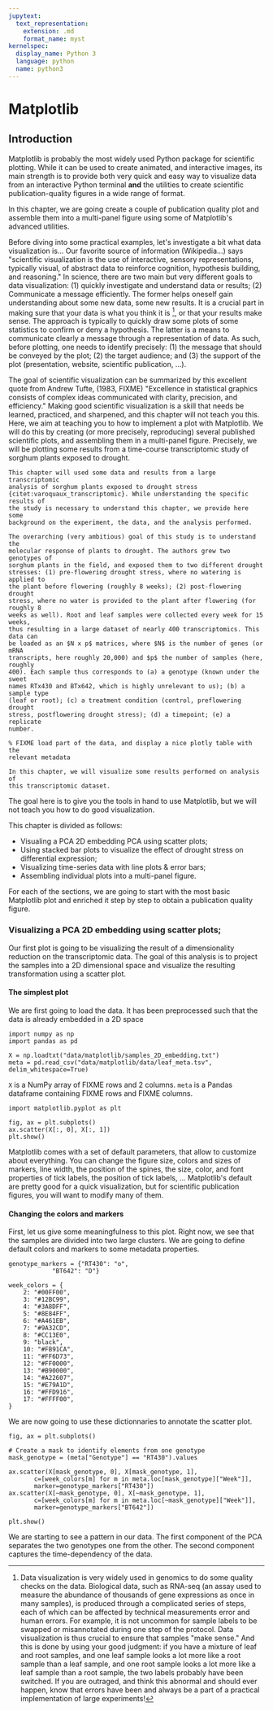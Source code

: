 ```yaml
---
jupytext:
  text_representation:
    extension: .md
    format_name: myst
kernelspec:
  display_name: Python 3
  language: python
  name: python3
---
```



# Matplotlib

## Introduction

Matplotlib is probably the most widely used Python package for scientific
plotting. While it can be used to create animated, and interactive images, its
main strength is to provide both very quick and easy way to visualize data
from an interactive Python terminal **and** the utilities to create scientific
publication-quality figures in a wide range of format.

In this chapter, we are going create a couple of publication quality plot and
assemble them into a multi-panel figure using some of Matplotlib's advanced
utilities. 

Before diving into some practical examples, let's investigate a bit what data
visualization is... Our favorite source of information (Wikipedia…) says
"scientific visualization is the use of interactive, sensory representations,
typically visual, of abstract data to reinforce cognition, hypothesis
building, and reasoning." In science, there are two main but very different
goals to data visualization: (1) quickly investigate and understand data or
results; (2) Communicate a message efficiently. The former helps oneself gain
understanding about some new data, some new results. It is a crucial part in
making sure that your data is what you think it is [^QA_and_transcriptomic],
or that your results make sense. The approach is typically to quickly draw
some plots of some statistics to confirm or deny a hypothesis. The latter is a
means to communicate clearly a message through a representation of data. As
such, before plotting, one needs to identify precisely: (1) the message that
should be conveyed by the plot; (2) the target audience; and (3) the support
of the plot (presentation, website, scientific publication, …). 

[^QA_and_transcriptomic]: Data visualization is very widely used in genomics
  to do some quality checks on the data. Biological data, such as RNA-seq (an
  assay used to measure the abundance of thousands of gene expressions as once
  in many samples), is produced through a complicated series of steps, each of
  which can be affected by technical measurements error and human errors. For
  example, it is not uncommon for sample labels to be swapped or misannotated
  during one step of the protocol. Data visualization is thus crucial to
  ensure that samples "make sense." And this is done by using your good
  judgment: if you have a mixture of leaf and root samples, and one leaf
  sample looks a lot more like a root sample than a leaf sample, and one root
  sample looks a lot more like a leaf sample than a root sample, the two
  labels probably have been switched. If you are outraged, and think this
  abnormal and should ever happen, know that errors have been and always be a
  part of a practical implementation of large experiments!

The goal of scientific visualization can be summarized by this excellent quote
from Andrew Tufte, (1983, FIXME) "Excellence in statistical graphics consists
of complex ideas communicated with clarity, precision, and efficiency." Making
good scientific visualization is a skill that needs be learned, practiced, and
sharpened, and this chapter will not teach you this. Here, we aim at teaching
you to how to implement a plot with Matplotlib. We will do this by creating
(or more precisely, reproducing) several published scientific plots, and
assembling them in a multi-panel figure. Precisely, we will be plotting some
results from a time-course transcriptomic study of sorghum plants exposed to
drought.  

```{note} The Data: Time-course transcriptomic of droughted sorghum 
This chapter will used some data and results from a large transcriptomic
analysis of sorghum plants exposed to drought stress
{citet:varoquaux_transcriptomic}. While understanding the specific results of
the study is necessary to understand this chapter, we provide here some
background on the experiment, the data, and the analysis performed.

The overarching (very ambitious) goal of this study is to understand the
molecular response of plants to drought. The authors grew two genotypes of
sorghum plants in the field, and exposed them to two different drought
stresses: (1) pre-flowering drought stress, where no watering is applied to
the plant before flowering (roughly 8 weeks); (2) post-flowering drought
stress, where no water is provided to the plant after flowering (for roughly 8
weeks as well). Root and leaf samples were collected every week for 15 weeks,
thus resulting in a large dataset of nearly 400 transcriptomics. This data can
be loaded as an $N x p$ matrices, where $N$ is the number of genes (or mRNA
transcripts, here roughly 20,000) and $p$ the number of samples (here, roughly
400). Each sample thus corresponds to (a) a genotype (known under the sweet
names RTx430 and BTx642, which is highly unrelevant to us); (b) a sample type
(leaf or root); (c) a treatment condition (control, preflowering drought
stress, postflowering drought stress); (d) a timepoint; (e) a replicate
number.

% FIXME load part of the data, and display a nice plotly table with the
relevant metadata

In this chapter, we will visualize some results performed on analysis of
this transcriptomic dataset.
```

The goal here is to give you the tools in hand to use Matplotlib,
but we will not teach you how to do good visualization.

This chapter is divided as follows:

- Visualing a PCA 2D embedding PCA using scatter plots;
- Using stacked bar plots to visualize the effect of drought stress on
  differential expression;
- Visualizing time-series data with line plots \& error bars;
- Assembling individual plots into a multi-panel figure.

For each of the sections, we are going to start with the most basic Matplotlib
plot and enriched it step by step to obtain a publication quality figure.

### Visualizing a PCA 2D embedding using scatter plots;

Our first plot is going to be visualizing the result of a dimensionality
reduction on the transcriptomic data. The goal of this analysis is to project
the samples into a 2D dimensional space and visualize the resulting
transformation using a scatter plot.

#### The simplest plot

We are first going to load the data. It has been preprocessed such that the
data is already embedded in a 2D space

```{code-cell} python
import numpy as np
import pandas as pd

X = np.loadtxt("data/matplotlib/samples_2D_embedding.txt")
meta = pd.read_csv("data/matplotlib/data/leaf_meta.tsv", delim_whitespace=True)
```

`X` is a NumPy array of FIXME rows and 2 columns. `meta` is a Pandas dataframe
containing FIXME rows and FIXME columns.

```{code-cell} python
import matplotlib.pyplot as plt

fig, ax = plt.subplots()
ax.scatter(X[:, 0], X[:, 1])
plt.show()
```

Matplotlib comes with a set of default parameters, that allow to customize
about everything. You can change the figure size, colors and sizes of markers,
line width, the position of the spines, the size, color, and font properties
of tick labels, the position of tick labels, … Matplotlib's default are pretty
good for a quick visualization, but for scientific publication figures, you
will want to modify many of them.

#### Changing the colors and markers

First, let us give some meaningfulness to this plot. Right now, we see that
the samples are divided into two large clusters. We are going to define
default colors and markers to some metadata properties. 

```{code-cell} python
genotype_markers = {"RT430": "o",
		    "BT642": "D"}

week_colors = {
    2: "#00FF00",
    3: "#12BC99",
    4: "#3A8DFF",
    5: "#8E84FF",
    6: "#A461EB",
    7: "#9A32CD",
    8: "#CC13E0",
    9: "black",
    10: "#FB91CA",
    11: "#FF6D73",
    12: "#FF0000",
    13: "#B90000",
    14: "#A22607",
    15: "#E79A1D",
    16: "#FFD916",
    17: "#FFFF00",
}
```

We are now going to use these dictionnaries to annotate the scatter plot.

```{code-cell} python
fig, ax = plt.subplots()

# Create a mask to identify elements from one genotype
mask_genotype = (meta["Genotype"] == "RT430").values

ax.scatter(X[mask_genotype, 0], X[mask_genotype, 1],
	   c=[week_colors[m] for m in meta.loc[mask_genotype]["Week"]],
	   marker=genotype_markers["RT430"])
ax.scatter(X[~mask_genotype, 0], X[~mask_genotype, 1],
	   c=[week_colors[m] for m in meta.loc[~mask_genotype]["Week"]],
	   marker=genotype_markers["BT642"])

plt.show()

```

We are starting to see a pattern in our data. The first component of the PCA
separates the two genotypes one from the other. The second component captures
the time-dependency of the data.
